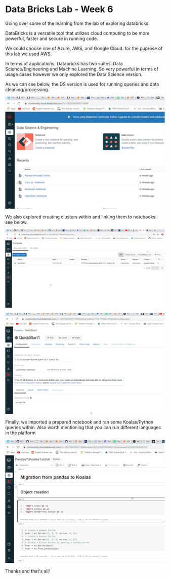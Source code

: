# Data Bricks Lab - Week 6


Going over some of the learning from the lab of exploring databricks. 


DataBricks is a versatile tool that utilizes cloud computing to be more powerful, faster and secure in running code. 

We could choose one of Azure, AWS, and Google Cloud. for the puprose of this lab we used AWS. 

In terms of applications, Databricks has two suites. Data Science/Engineering and Machine Learning. So very powerful in terms of usage cases however we only explored the Data Science version. 

As we can see below, the DS version is used for running queries and data cleaning/processing. 

![SongRecommender](https://github.com/zeyadelmahdy/mylabs/blob/main/SongRecommender/2021-12-01%2018_10_04-Greenshot.png)



We also explored creating clusters within and linking them to notebooks. see below. 

![SongRecommender](https://github.com/zeyadelmahdy/mylabs/blob/main/SongRecommender/2021-12-01%2018_10_39-Greenshot.png)

![SongRecommender](https://github.com/zeyadelmahdy/mylabs/blob/main/SongRecommender/2021-12-01%2018_10_47-Greenshot.png)


Finally, we imported a prepared notebook and ran some Koalas/Python queries within. Also worth mentioning that you can run different languages in the platform 

![SongRecommender](https://github.com/zeyadelmahdy/mylabs/blob/main/SongRecommender/image.png)



Thanks and that's all!
